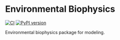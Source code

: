 # Environmental Biophysics
[![CI](https://github.com/gcamargo1/environmental-biophysics/actions/workflows/push_workflow.yml/badge.svg)](https://github.com/gcamargo1/environmental-biophysics/actions/workflows/push_workflow.yml)
[![PyPI version](https://badge.fury.io/py/environmental-biophysics.svg)](https://badge.fury.io/py/notas-musicais)

[//]: # ([![codecov]&#40;https://codecov.io/gh/dunossauro/notas-musicais/branch/main/graph/badge.svg?token=OVQQF4IQY2&#41;]&#40;https://codecov.io/gh/dunossauro/notas-musicais&#41;)
[//]: # ([![Documentation Status]&#40;https://readthedocs.org/projects/notas-musicais/badge/?version=latest&#41;]&#40;https://notas-musicais.readthedocs.io/en/latest/?badge=latest&#41;)

Environmental biophysics package for modeling.
